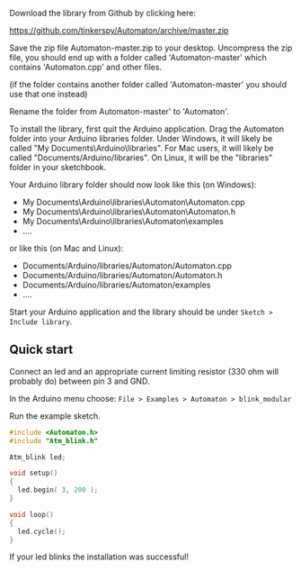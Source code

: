 Download the library from Github  by clicking here: 

<https://github.com/tinkerspy/Automaton/archive/master.zip>

Save the zip file Automaton-master.zip to your desktop. Uncompress the zip file, you should end up with a folder called 'Automaton-master' which contains 'Automaton.cpp' and other files. 

(if the folder contains another folder called 'Automaton-master' you should use that one instead)

Rename the folder from Automaton-master' to 'Automaton'.

To install the library, first quit the Arduino application. Drag the Automaton folder into your Arduino libraries folder. Under Windows, it will likely be called "My Documents\Arduino\libraries". For Mac users, it will likely be called "Documents/Arduino/libraries". On Linux, it will be the "libraries" folder in your sketchbook.

Your Arduino library folder should now look like this (on Windows):

- My Documents\Arduino\libraries\Automaton\Automaton.cpp
- My Documents\Arduino\libraries\Automaton\Automaton.h
- My Documents\Arduino\libraries\Automaton\examples
- ....


or like this (on Mac and Linux):

- Documents/Arduino/libraries/Automaton/Automaton.cpp
- Documents/Arduino/libraries/Automaton/Automaton.h
- Documents/Arduino/libraries/Automaton/examples
- ....

Start your Arduino application and the library should be under `Sketch > Include library`.


## Quick start ##

Connect an led and an appropriate current limiting resistor (330 ohm will probably do) between pin 3 and GND.

In the Arduino menu choose: `File > Examples > Automaton > blink_modular`

Run the example sketch.

```c++
#include <Automaton.h>
#include "Atm_blink.h"

Atm_blink led;

void setup()
{
  led.begin( 3, 200 );
}

void loop()
{
  led.cycle();
}
```

If your led blinks the installation was successful!
